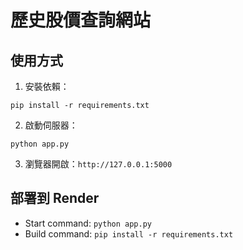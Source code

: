 # 歷史股價查詢網站

## 使用方式

1. 安裝依賴：
```
pip install -r requirements.txt
```

2. 啟動伺服器：
```
python app.py
```

3. 瀏覽器開啟：`http://127.0.0.1:5000`

## 部署到 Render

- Start command: `python app.py`
- Build command: `pip install -r requirements.txt`
